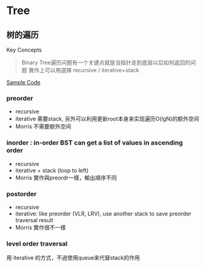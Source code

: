 # Tree
## 树的遍历
Key Concepts
> Binary Tree遍历问题有一个关键点就是当指针走到底层以后如何返回的问题
實作上可以用選擇 recursive / iterative+stack

[Sample Code](../Basic/TreeTraversal.java)

### preorder
* recursive
* iterative
需要stack, 另外可以利用更新root本身来实现遍历O(lgN)的额外空间
* Morris
不需要额外空间

### inorder : in-order BST can get a list of values in ascending order
* recursive
* iterative + stack (loop to left)
* Morris
實作與preordr一樣，輸出順序不同

### postorder
* recursive
* iterative: like preorder (VLR, LRV), use another stack to save preorder traversal result
* Morris
實作很不一樣


### level order traversal
用 iterative 的方式，不過使用queue来代替stack的作用
